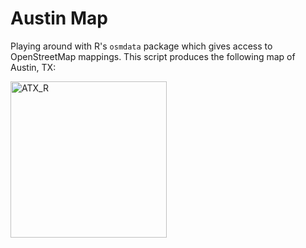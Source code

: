 # Austin Map

Playing around with R's `osmdata` package which gives access to OpenStreetMap mappings. This script produces the following map of Austin, TX: 

<img src="austin_map.jpeg" alt="ATX_R" width="250" height="250"/>

